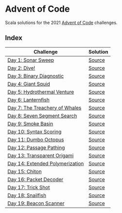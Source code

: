 # Advent of Code

Scala solutions for the 2021 [Advent of Code](https://www.adventofcode.com) challenges.

## Index

| Challenge                                                               | Solution                                    |
|-------------------------------------------------------------------------|---------------------------------------------|
| [Day 1: Sonar Sweep](https://adventofcode.com/2021/day/1)               | [Source](src/main/scala/advent/Day01.scala) | 
| [Day 2: Dive!](https://adventofcode.com/2021/day/2)                     | [Source](src/main/scala/advent/Day02.scala) | 
| [Day 3: Binary Diagnostic](https://adventofcode.com/2021/day/3)         | [Source](src/main/scala/advent/Day03.scala) | 
| [Day 4: Giant Squid](https://adventofcode.com/2021/day/4)               | [Source](src/main/scala/advent/Day04.scala) | 
| [Day 5: Hydrothermal Venture](https://adventofcode.com/2021/day/5)      | [Source](src/main/scala/advent/Day05.scala) | 
| [Day 6: Lanternfish](https://adventofcode.com/2021/day/6)               | [Source](src/main/scala/advent/Day06.scala) | 
| [Day 7: The Treachery of Whales](https://adventofcode.com/2021/day/7)   | [Source](src/main/scala/advent/Day07.scala) | 
| [Day 8: Seven Segment Search](https://adventofcode.com/2021/day/8)      | [Source](src/main/scala/advent/Day08.scala) | 
| [Day 9: Smoke Basin](https://adventofcode.com/2021/day/9)               | [Source](src/main/scala/advent/Day09.scala) | 
| [Day 10: Syntax Scoring](https://adventofcode.com/2021/day/10)          | [Source](src/main/scala/advent/Day10.scala) | 
| [Day 11: Dumbo Octopus](https://adventofcode.com/2021/day/11)           | [Source](src/main/scala/advent/Day11.scala) | 
| [Day 12: Passage Pathing](https://adventofcode.com/2021/day/12)         | [Source](src/main/scala/advent/Day12.scala) | 
| [Day 13: Transparent Origami](https://adventofcode.com/2021/day/13)     | [Source](src/main/scala/advent/Day13.scala) | 
| [Day 14: Extended Polymerization](https://adventofcode.com/2021/day/14) | [Source](src/main/scala/advent/Day14.scala) | 
| [Day 15: Chiton](https://adventofcode.com/2021/day/15)                  | [Source](src/main/scala/advent/Day15.scala) | 
| [Day 16: Packet Decoder](https://adventofcode.com/2021/day/16)          | [Source](src/main/scala/advent/Day16.scala) | 
| [Day 17: Trick Shot](https://adventofcode.com/2021/day/17)              | [Source](src/main/scala/advent/Day17.scala) | 
| [Day 18: Snailfish](https://adventofcode.com/2021/day/18)               | [Source](src/main/scala/advent/Day18.scala) | 
| [Day 19: Beacon Scanner](https://adventofcode.com/2021/day/19)          | [Source](src/main/scala/advent/Day19.scala) | 